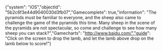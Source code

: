 {"system": "iOS","objectId": "5b2c6f3e44d9040030d3fb07","Gamecomplete": true,"information": "The pyramids must be familiar to everyone, and the sheep also came to challenge the game of the pyramids this time. Many sheep in the scene of the pyramids are not spectacular, so come and challenge to see how many sheep you can stack?","Gamecharts": "http://www.baidu.com/","guide": "Click on the screen to drop the lamb, and let the lamb above drop on the lamb below to score!"}
